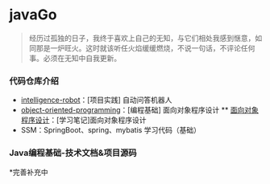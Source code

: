 # javaGo
> 经历过孤独的日子，我终于喜欢上自己的无知，与它们相处我感到惬意，如同那是一炉旺火。这时就该听任火焰缓缓燃烧，不说一句话，不评论任何事。必须在无知中自我更新。

### 代码仓库介绍
* [intelligence-robot](https://github.com/sophoraFlower/javaGo/tree/main/intelligence-robot)：[项目实践] 自动问答机器人
* [object-oriented-programming](https://github.com/sophoraFlower/javaGo/tree/main/object-oriented-programming)：[编程基础] 面向对象程序设计
** [面向对象程序设计](https://www.yuque.com/houlex/syq69x/phh1in)：[学习笔记]面向对象程序设计
* SSM：SpringBoot、spring、mybatis 学习代码（基础）

### Java编程基础-技术文档&项目源码
*完善补充中